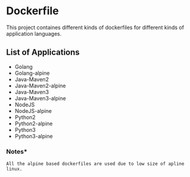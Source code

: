 # Dockerfile
This project containes different kinds of dockerfiles for different kinds of application languages.

## List of Applications
* Golang
* Golang-alpine
* Java-Maven2
* Java-Maven2-alpine
* Java-Maven3
* Java-Maven3-alpine
* NodeJS
* NodeJS-alpine
* Python2
* Python2-alpine
* Python3
* Python3-alpine

### Notes*
```
All the alpine based dockerfiles are used due to low size of apline linux. 
```
